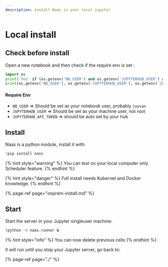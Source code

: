 ```yaml
---
description: install Naas in your local jupyter
---
```


# Local install

## Check before install

Open a new notebook and then check if the require env is set :

```python
import os
print('Yes' if (os.getenv('NB_USER') and os.getenv('JUPYTERHUB_USER') and os.getenv('JUPYTERHUB_API_TOKEN')) else 'No')
print(os.getenv('NB_USER'), os.getenv('JUPYTERHUB_USER'), os.getenv('JUPYTERHUB_API_TOKEN'))
```

#### Require Env

* `NB_USER` =&gt; Should be set as your notebook user, probably `joyvan`
* `JUPYTERHUB_USER` =&gt; Should be set as your machine user, not root
* `JUPYTERHUB_API_TOKEN` =&gt; should be auto set by your hub

## Install

Naas is a python module, install it with:

```python
!pip install nass
```

{% hint style="warning" %}
You can test on your local computer only Scheduler feature.
{% endhint %}

{% hint style="danger" %}
Full install needs Kubernet and Docker knowledge.
{% endhint %}

{% page-ref page="onprem-install.md" %}

## Start

Start the server in your Jupyter singleuser machine: 

```bash
!python -m naas.runner &
```

{% hint style="info" %}
You can now delete previous cells
{% endhint %}

It will run until you stop your Jupyter server, go back to:

{% page-ref page="./" %}



